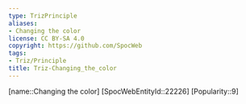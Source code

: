 ```yaml
---
type: TrizPrinciple
aliases:
- Changing the color
license: CC BY-SA 4.0
copyright: https://github.com/SpocWeb
tags: 
- Triz/Principle
title: Triz-Changing_the_color
---
```

[name::Changing the color]
[SpocWebEntityId::22226]
[Popularity::9]



